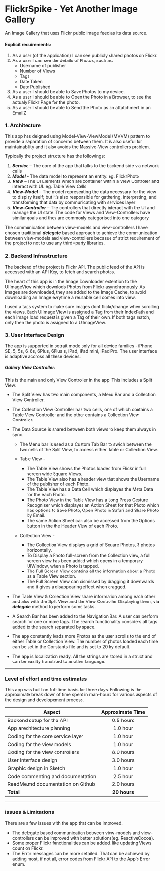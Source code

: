 # FlickrSpike - Yet Another Image Gallery

An Image Gallery that uses Flickr public image feed as its data source.


#### Explicit requirements:  
1. As a user (of the application) I can see publicly shared photos on Flickr.  
2. As a user I can see the details of Photos, such as:
    * Username of publisher
    * Number of Views
    * Tags
    * Date Taken
    * Date Published
3. As a user I should be able to Save Photos to my device.
4. As a user I should be able to Open the Photo in a Browser, to see the actualy Flickr Page for the photo.
5. As a user I should be able to Send the Photo as an attatchment in an EmailZ



### 1.  Architecture

This app has deigned using Model-View-ViewModel (MVVM) pattern to provide a separation of concerns between them. It is also useful for maintainability and it also avoids the Massive-View controllers problem.

Typically the project structure has the followings:  
1.	***Service*** – The core of the app that talks to the backend side via network calls
2.	***Model*** – The data model to represent an entity. eg. FlickrPhoto
3.	***View*** – The UI Elements which are container within a View Controler and interact with UI. eg. Table View Cells
4.	***View-Model*** – The model representing the data necessary for the view to display itself; but it’s also responsible for gathering, interpreting, and transforming that data by communicating with services layer  
5.	***View-Controller*** – The controllers that directly interact with the UI and manage the UI state. The code for Views and View-Controllers have similar goals and they are commonly categorised into one category  

The communication between view-models and view-controllers I have chosen traditional ***delegate*** based approach to achieve the communication between view-models and view-controllers becasue of strict requirement of the project to not to use any third=party libraries.


### 2.  Backend Infrastructure

The backend of the project is Flickr API. The public feed of the API is accessed with an API Key, to fetch and search photos.

The heart of this app is in the Image Downloader extention to the UIImageView which downlods Photos from Flickr asynchronously. As Images are downloaded, they are added to the Image Cache, to avoid downloading an Image evrytime a reusable cell comes into view.

I used a tags system to make sure images dont flickr/change when scrolling the views. Each UIImage View is assigned a Tag from their IndexPath and each image load request is given a Tag of their own. If both tags match, only then the photo is assigned to a UIImageView.



### 3. User Interface Design
The app is supported in potrait mode only for all device families - iPhone SE, 5, 5s, 6, 6s, 6Plus, 6Plus s, iPad, iPad mini, iPad Pro. The user interface is adaptive accross all these devices.


##### Gallery View Controller:  
This is the main and only View Controller in the app. This includes a Split View:

* The Split View has two main components, a Menu Bar and a Collection View Controller.
* The Collection View Controller has two cells, one of which contains a Table View Controller and the other contains a Collection View Controller.
* The Data Source is shared between both views to keep them always in sync.
    * The Menu bar is used as a Custom Tab Bar to swich between the two cells of the Split View, to access either Table or Collection View.

    * Table View -
        * The Table View shows the Photos loaded from Flickr in full screen wide Square Views.
        * The Table View also has a header view that shows the Username of the publisher of each Photo.
        * The Table View has a Data Cell which displayes the Meta Data for the each Photo.
        * The Photo View in the Table View has a Long Press Gesture Recogniser which displayes an Action Sheet for that Photo which has options to Save Photo, Open Photo in Safari and Share Photo by Email.
        * The same Action Sheet can also be accessed from the Options button in the the Header View of each Photo.
    
    * Collection View -
        * The Collection View displays a grid of Square Photos, 3 photos horizontally.
        * To Display a Photo full-screen from the Collection view, a full screen view has been added which opens in a temporary UIWindow, when a Photo is tapped.
        * The Full Screen View contains all the information about a Photo as a Table View section.
        * The Full Screen View can dismissed by dragging it downwards and it gives a disappearing effect when dragged.

* The Table View & Collection View share information among each other and also with the Split View and the View Controller Displaying them, via ***delegate*** method to perform some tasks.
* A Search Bar has been added to the Navigation Bar. A user can perform search for one or more tags. The search functionality considers all tags added to the search separated by space.
* The app constantly loads more Photos as the user scrolls to the end of either Table or Collection View. The number of photos loaded each time can be set in the Constants file and is set to 20 by default.
* The app is localization ready. All the strings are stored in a struct and can be easilty translated to another language.


***
### Level of effort and time estimates
This app was built on full-time basis for three days. Following is the approximate break down of time spent in man-hours for various aspects of the design and developement process.

| Aspect                          |Approximate Time|
| ------------------------------------ |:---------:|
| Backend setup for the API            | 0.5 hours |
| App arechitecture planning           | 1.0 hour  |
| Coding for the core service layer    | 1.0 hour  |
| Coding for the view models           | 1.0 hour  |
| Coding for the view controllers      | 8.0 hours |
| User interface design                | 3.0 hours |
| Graphic design in Sketch             | 1.0 hour  |
| Code commenting and documentation    | 2.5 hour  |
| ReadMe.md documentation on Github    | 2.0 hours |
| **Total**                            | **20 hours**  |



***
### Issues & Limitations
There are a few issues with the app that can be improved.
* The delegate based communication between view-models and view-controllers can be improved with better solutions(eg. ReactiveCocoa).
* Some proper Flickr functionalities can be added, like updating Views count on Flickr.
* The Error messages can be more detailed. That can be achieved by adding most, if not all, error codes from Flickr API to the App's Error enum.













